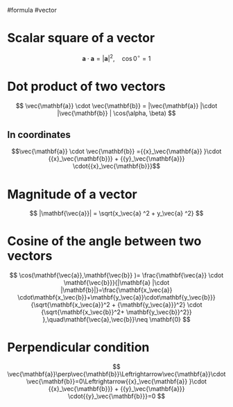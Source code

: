 #formula #vector 



# Scalar square of a vector
$$
\mathbf{a} \cdot \mathbf{a} = |\mathbf{a}|^2, \quad \cos 0^\circ = 1
$$

# Dot product of two vectors
$$
\vec{\mathbf{a}} \cdot \vec{\mathbf{b}} = |\vec{\mathbf{a}} |\cdot |\vec{\mathbf{b}} | \cos(\alpha, \beta)
$$

## In coordinates

$$\vec{\mathbf{a}} \cdot \vec{\mathbf{b}} ={{x}_\vec{\mathbf{a}} }\cdot {{x}_\vec{\mathbf{b}}} + {{y}_\vec{\mathbf{a}}} \cdot{{x}_\vec{\mathbf{b}}}$$

# Magnitude of a vector
$$
|\mathbf{\vec{a}}| = \sqrt{x_\vec{a} ^2 + y_\vec{a} ^2}
$$

# Cosine of the angle between two vectors
$$
\cos(\mathbf{\vec{a}},\mathbf{\vec{b}} )= \frac{\mathbf{\vec{a}} \cdot \mathbf{\vec{b}}}{|\mathbf{a} |\cdot |\mathbf{b}|}=\frac{\mathbf{x_\vec{a}} \cdot\mathbf{x_\vec{b}}+\mathbf{y_\vec{a}}\cdot\mathbf{y_\vec{b}}} {\sqrt{\mathbf{x_\vec{a}}^2 + {\mathbf{y_\vec{a}}}^2} \cdot {\sqrt{\mathbf{x_\vec{b}}^2+ \mathbf{y_\vec{b}}^2}} },\quad\mathbf{\vec{a},\vec{b}}\neq \mathbf{0}
$$

# Perpendicular condition

$$
\vec{\mathbf{a}}\perp\vec{\mathbf{b}}\Leftrightarrow\vec{\mathbf{a}}\cdot\vec{\mathbf{b}}=0\Leftrightarrow{{x}_\vec{\mathbf{a}} }\cdot {{x}_\vec{\mathbf{b}}} + {{y}_\vec{\mathbf{a}}} \cdot{{y}_\vec{\mathbf{b}}}=0
$$
